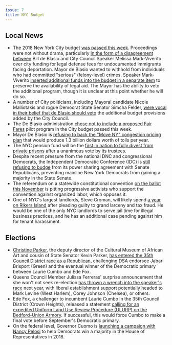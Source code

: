 ```yaml
---
issue: 7
title: NYC Budget
---
```


## Local News
* The 2018 New York City budget [was passed this week](http://www1.nyc.gov/office-of-the-mayor/news/387-17/mayor-de-blasio-speaker-mark-viverito-city-council-reach-early-agreement-fy2018-budget-?mc_cid=77518e63d5&mc_eid=1a9d72cbc4#/0). Proceedings were not without drama, particularly [in the form of a disagreement between](http://www.politico.com/states/new-york/city-hall/story/2017/06/06/after-years-of-harmony-drama-over-a-budget-vote-hits-city-hall-112571) Bill de Blasio and City Council Speaker Melissa Mark-Viverito over city funding for legal defense fees for undocumented immigrants facing deportation. Mayor de Blasio wanted to withhold from individuals who had committed "serious" (felony-level) crimes. Speaker Mark-Viverito [inserted additional funds into the budget in a separate item](http://www.politico.com/states/new-york/albany/story/2017/06/02/de-blasio-mark-viverito-announce-budget-deal-agreeing-to-disagree-on-immigrant-defense-fund-112508) to preserve the availability of legal aid. The Mayor has the ability to veto the additional program, though it is unclear at this point whether he will do so.
* A number of City politicians, including Mayoral candidate Nicole Malliotakis and rogue Democrat State Senator Simcha Felder, [were vocal in their belief that de Blasio should veto](http://www.nydailynews.com/new-york/gop-mayoral-hopeful-calls-de-blasio-shut-city-budget-article-1.3228490) the additional budget provisions added by the City Council.
* The De Blasio administration [chose not to include a proposed Fair Fares](https://www.dnainfo.com/new-york/20170608/civic-center/subway-l-train-turnstile-jumping-nypd-arrest-fair-fares) pilot program in the City budget passed this week.
* Mayor De Blasio is [refusing to back the "Move NY" congestion pricing plan](http://www.nydailynews.com/news/politics/de-blasio-won-back-congestion-pricing-plan-reduce-gridlock-article-1.3224051) that would produce 1.3 billion dollars worth of tolls per year.
* The NYC pension fund will be the [first in nation to fully divest from private prisons](http://www.nydailynews.com/new-york/nyc-pension-fund-back-private-prisons-article-1.3229217) after a unanimous vote by its trustees.
* Despite recent pressure from the national DNC and congressional Democrats, the Independent Democratic Conference (IDC) is [still refusing to budge](http://buffalonews.com/2017/06/05/senator-klein-pushes-critics-calls-stewart-cousins-give-leadership-post/) from its power sharing agreement with Senate Republicans, preventing mainline New York Democrats from gaining a majority in the State Senate.
* The referendum on a statewide constitutional convention [on the ballot this November](http://gothamist.com/2017/06/06/ny_constitutional_convention.php) is pitting progressive activists who support the convention against organized labor, which opposes it.
* One of NYC's largest landlords, Steve Croman, will likely spend [a year on Rikers Island](https://therealdeal.com/2017/06/06/steve-croman-pleads-guilty-will-serve-1-year-in-state-prison/?utm_source=The+Real+Deal+E-Lerts&utm_campaign=6532fabb6d-EMAIL_CAMPAIGN_2017_06_06&utm_medium=email&utm_term=0_6e806bb87a-6532fabb6d-389355777) after pleading guilty to grand larceny and tax fraud. He would be one of the only NYC landlords to serve jail time for illegal business practices, and he has an additional case pending against him for tenant harassment.


## Elections
* [Christine Parker](http://www.kingscountypolitics.com/kevin-parkers-cousin-christina-parker-turns-republican-enters-city-council-race/), the deputy director of the Cultural Museum of African Art and cousin of State Senator Kevin Parker, [has entered the 35th Council District race as a Republican](https://www.brooklyneagle.com/articles/2017/5/30/brooklyn-gop-endorses-christine-parker-city-council), challenging DSA endorsee Jabari Brisport (Green) and the eventual winner of the Democratic primary between Laurie Cumbo and Ede Fox.
* Queens Council Member Julissa Ferreras' surprise announcement that she won't not seek re-election [has thrown a wrench into the speaker's race](http://www.politico.com/states/new-york/city-hall/story/2017/06/07/city-council-speakers-race-shifts-leaving-white-men-dominant-112622) next year, with liberal establishment support potentially headed to Mark Levine (West Harlem), Corey Johnson (Chelsea), or others.
* Ede Fox, a challenger to incumbent Laurie Cumbo in the 35th Council District (Crown Heights), released a statement [calling for an expedited Uniform Land Use Review Procedure (ULURP) on the Bedford-Union Armory](http://citylimits.org/2017/06/07/council-challenger-demands-speedy-vote-on-bedford-union-armory/). If successful, this would force Cumbo to make a final vote before September's Democratic primary.
* On the federal level, Governor Cuomo is [launching a campaign with Nancy Pelosi](http://www.nydailynews.com/news/politics/gov-cuomo-launching-bid-unseat-n-y-house-republicans-article-1.3224577) to help Democrats win a majority in the House of Representatives in 2018.
